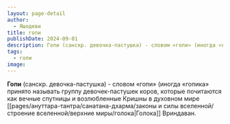```yaml
---
layout: page-detail
author:
  - Яшодеви
title: гопи
publishDate: 2024-09-01
description: Гопи (санскр. девочка-пастушка) - словом «гопи» (иногда «гопика» принято называть группу девочек-пастушек коров, которые почитаются как вечные спутницы и возлюбленные Кришны в духовном мире Голока🔗 Вриндаван🔗.
tags:
  - гопи
image:
---
```

**Гопи** (санскр. девочка-пастушка) - словом «гопи» (иногда «гопика» принято называть группу девочек-пастушек коров, которые почитаются как вечные спутницы и возлюбленные Кришны в духовном мире [[pages/ануттара-тантра/санатана-дхарма/законы и силы вселенной/строение вселенной/верхние миры/голока|Голока]] Вриндаван.


